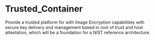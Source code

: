# Trusted_Container
Provide a trusted platform for with Image Encryption capabilities with secure key delivery and management based in root of trust and host attestation, which will be a foundation for a NIST reference architecture.
